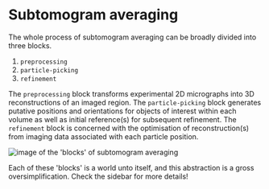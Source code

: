 # Subtomogram averaging

The whole process of subtomogram averaging can be broadly divided into three blocks.

1. `preprocessing` 
2. `particle-picking`
3. `refinement` 

The `preprocessing` block transforms experimental 2D micrographs into 3D reconstructions of an imaged region. The `particle-picking` block generates putative positions and orientations for objects of interest within each volume as well as initial reference(s) for subsequent refinement. The `refinement` block is concerned with the optimisation of reconstruction(s) from imaging data associated with each particle position. 

![image of the 'blocks' of subtomogram averaging](index.assets/subtomo-overview.png)

Each of these 'blocks' is a world unto itself, and this abstraction is a gross oversimplification. Check the sidebar for more details!